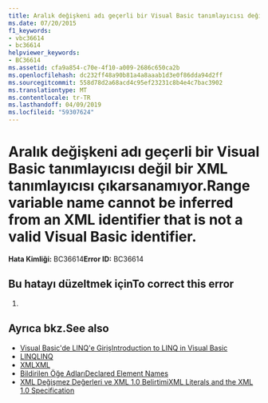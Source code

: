 ```yaml
---
title: Aralık değişkeni adı geçerli bir Visual Basic tanımlayıcısı değil bir XML tanımlayıcısı çıkarsanamıyor.
ms.date: 07/20/2015
f1_keywords:
- vbc36614
- bc36614
helpviewer_keywords:
- BC36614
ms.assetid: cfa9a854-c70e-4f10-a009-2686c650ca2b
ms.openlocfilehash: dc232ff48a90b81a4a8aaab1d3e0f86dda94d2ff
ms.sourcegitcommit: 558d78d2a68acd4c95ef23231c8b4e4c7bac3902
ms.translationtype: MT
ms.contentlocale: tr-TR
ms.lasthandoff: 04/09/2019
ms.locfileid: "59307624"
---
```

# <a name="range-variable-name-cannot-be-inferred-from-an-xml-identifier-that-is-not-a-valid-visual-basic-identifier"></a><span data-ttu-id="faeed-102">Aralık değişkeni adı geçerli bir Visual Basic tanımlayıcısı değil bir XML tanımlayıcısı çıkarsanamıyor.</span><span class="sxs-lookup"><span data-stu-id="faeed-102">Range variable name cannot be inferred from an XML identifier that is not a valid Visual Basic identifier.</span></span>
<span data-ttu-id="faeed-103">**Hata Kimliği:** BC36614</span><span class="sxs-lookup"><span data-stu-id="faeed-103">**Error ID:** BC36614</span></span>  
  
## <a name="to-correct-this-error"></a><span data-ttu-id="faeed-104">Bu hatayı düzeltmek için</span><span class="sxs-lookup"><span data-stu-id="faeed-104">To correct this error</span></span>  
  
1. 
  
## <a name="see-also"></a><span data-ttu-id="faeed-105">Ayrıca bkz.</span><span class="sxs-lookup"><span data-stu-id="faeed-105">See also</span></span>

- [<span data-ttu-id="faeed-106">Visual Basic'de LINQ'e Giriş</span><span class="sxs-lookup"><span data-stu-id="faeed-106">Introduction to LINQ in Visual Basic</span></span>](../../visual-basic/programming-guide/language-features/linq/introduction-to-linq.md)
- [<span data-ttu-id="faeed-107">LINQ</span><span class="sxs-lookup"><span data-stu-id="faeed-107">LINQ</span></span>](../../visual-basic/programming-guide/language-features/linq/index.md)
- [<span data-ttu-id="faeed-108">XML</span><span class="sxs-lookup"><span data-stu-id="faeed-108">XML</span></span>](../../visual-basic/programming-guide/language-features/xml/index.md)
- [<span data-ttu-id="faeed-109">Bildirilen Öğe Adları</span><span class="sxs-lookup"><span data-stu-id="faeed-109">Declared Element Names</span></span>](../../visual-basic/programming-guide/language-features/declared-elements/declared-element-names.md)
- [<span data-ttu-id="faeed-110">XML Değişmez Değerleri ve XML 1.0 Belirtimi</span><span class="sxs-lookup"><span data-stu-id="faeed-110">XML Literals and the XML 1.0 Specification</span></span>](../../visual-basic/programming-guide/language-features/xml/xml-literals-and-the-xml-1-0-specification.md)
